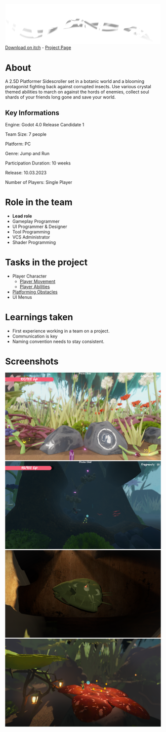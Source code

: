 ![Infested](.github/pictures/logo.png)
[Download on itch](https://s4g.itch.io/infested) -
[Project Page](https://mondanzo.de/#infested)

# About

A 2.5D Platformer Sidescroller set in a botanic world and a blooming protagonist fighting back against corrupted insects. Use various crystal themed abilities to march on against the hords of enemies, collect soul shards of your friends long gone and save your world.

## Key Informations

Engine: Godot 4.0 Release Candidate 1

Team Size: 7 people

Platform: PC

Genre: Jump and Run

Participation Duration: 10 weeks

Release: 10.03.2023

Number of Players: Single Player

# Role in the team

- **Lead role**
- Gameplay Programmer
- UI Programmer & Designer
- Tool Programming
- VCS Administrator
- Shader Programming

# Tasks in the project

- Player Character
  - [Player Movement](Scripts/Entities/Player.gd)
  - [Player Abilities](Scripts/Abilities/)
- [Platforming Obstacles](Scripts/Obstacles/)
- UI Menus

# Learnings taken

- First experience working in a team on a project.
- Communication is key
- Naming convention needs to stay consistent.

# Screenshots

![](.github/pictures/screenshot_1.png)
![](.github/pictures/screenshot_2.png)
![](.github/pictures/screenshot_3.png)
![](.github/pictures/screenshot_4.png)
